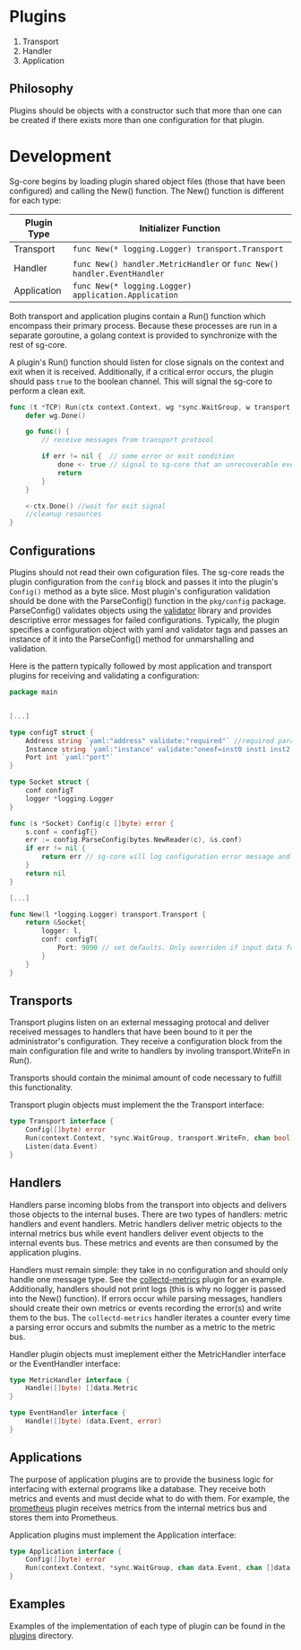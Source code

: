 # Plugins

1. Transport
2. Handler
3. Application

## Philosophy
Plugins should be objects with a constructor such that more than one can be 
created if there exists more than one configuration for that plugin.

# Development
Sg-core begins by loading plugin shared object files (those that have been configured) and calling the New() function. The New() function is different for each type:

Plugin Type | Initializer Function
-|-
Transport | `func New(* logging.Logger) transport.Transport`
Handler | `func New() handler.MetricHandler` or `func New() handler.EventHandler`
Application | `func New(* logging.Logger) application.Application`

Both transport and application plugins contain a Run() function which encompass their primary process. Because these processes are run in a separate goroutine, a golang context is provided to synchronize with the rest of sg-core.

A plugin's Run() function should listen for close signals on the context and exit when it is received. Additionally, if a critical error occurs, the plugin should pass `true` to the boolean channel. This will signal the sg-core to perform a clean exit.

```go
func (t *TCP) Run(ctx context.Context, wg *sync.WaitGroup, w transport.WriteFn, done chan bool) transport.Transport {
    defer wg.Done()

    go func() {
        // receive messages from transport protocol

        if err != nil {  // some error or exit condition 
            done <- true // signal to sg-core that an unrecoverable event occured and that a clean exit should happen
            return
        }
    }

    <-ctx.Done() //wait for exit signal
    //cleanup resources
}
```


## Configurations
Plugins should not read their own cofiguration files. The sg-core reads the plugin configuration from the `config` block and passes it into the plugin's `Config()` method as a byte slice. Most plugin's configuration validation should be done with the ParseConfig() function in the `pkg/config` package. ParseConfig() validates objects using the [validator](https://pkg.go.dev/gopkg.in/go-playground/validator.v9) library and provides descriptive error messages for failed configurations. Typically, the plugin specifies a configuration object with yaml and validator tags and passes an instance of it into the ParseConfig() method for unmarshalling and validation.

Here is the pattern typically followed by most application and transport plugins for receiving and validating a configuration:

```go
package main


[...]

type configT struct {
    Address string `yaml:"address" validate:"required"` //required parameter
    Instance string `yaml:"instance" validate:"oneof=inst0 inst1 inst2 inst3"` //must be element in set
    Port int `yaml:"port"`
}

type Socket struct {
    conf configT
    logger *logging.Logger
}

func (s *Socket) Config(c []byte) error {
    s.conf = configT{}
    err := config.ParseConfig(bytes.NewReader(c), &s.conf)
    if err != nil {
        return err // sg-core will log configuration error message and exit
    }
    return nil
}

[...]

func New(l *logging.Logger) transport.Transport {
    return &Socket{
        logger: l,
        conf: configT{
            Port: 9090 // set defaults. Only overriden if input data for Config() contains the port option
        }
    }
}

```

## Transports

Transport plugins listen on an external messaging protocal and deliver received messages to handlers that have been bound to it per the administrator's configuration. They receive a configuration block from the main configuration file and write to handlers by involing transport.WriteFn in Run().

Transports should contain the minimal amount of code necessary to fulfill this functionality. 

Transport plugin objects must implement the the Transport interface:
```go
type Transport interface {
	Config([]byte) error
	Run(context.Context, *sync.WaitGroup, transport.WriteFn, chan bool)
	Listen(data.Event)
}
```

## Handlers

Handlers parse incoming blobs from the transport into objects and delivers those objects to the internal buses. There are two types of handlers: metric handlers and event handlers. Metric handlers deliver metric objects to the internal metrics bus while event handlers deliver event objects to the internal events bus. These metrics and events are then consumed by the application plugins.

Handlers must remain simple: they take in no configuration and should only handle one message type. See the [collectd-metrics](https://github.com/pleimer/sg-core-refactor/tree/master/plugins/handler/collectd-metrics) plugin for an example. Additionally, handlers should not print logs (this is why no logger is passed into the New() function). If errors occur while parsing messages, handlers should create their own metrics or events recording the error(s) and write them to the bus. The `collectd-metrics` handler iterates a counter every time a parsing error occurs and submits the number as a metric to the metric bus.


Handler plugin objects must imeplement either the MetricHandler interface or the EventHandler interface:
```go
type MetricHandler interface {
	Handle([]byte) []data.Metric
}

type EventHandler interface {
	Handle([]byte) (data.Event, error)
}
```

## Applications

The purpose of application plugins are to provide the business logic for interfacing with external programs like a database. They receive both metrics and events and must decide what to do with them. For example, the [prometheus](https://github.com/pleimer/sg-core-refactor/tree/master/plugins/application/prometheus) plugin receives metrics from the internal metrics bus and stores them into Prometheus.

Application plugins must implement the Application interface:
```go
type Application interface {
	Config([]byte) error
	Run(context.Context, *sync.WaitGroup, chan data.Event, chan []data.Metric, chan bool)
}
```

## Examples
Examples of the implementation of each type of plugin can be found in the [plugins](https://github.com/pleimer/sg-core-refactor/tree/master/plugins) directory.

